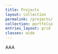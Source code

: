 ```yaml
---
title: Projects
layout: collection
permalink: /projects/
collection: portfolio
entries_layout: grid
classes: wide
---
```


AAA